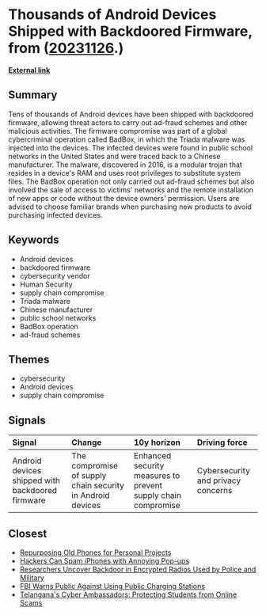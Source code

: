 # __Thousands of Android Devices Shipped with Backdoored Firmware__, from ([20231126](https://kghosh.substack.com/p/20231126).)

__[External link](https://www.securityweek.com/android-devices-with-backdoored-firmware-found-in-us-schools/)__



## Summary

Tens of thousands of Android devices have been shipped with backdoored firmware, allowing threat actors to carry out ad-fraud schemes and other malicious activities. The firmware compromise was part of a global cybercriminal operation called BadBox, in which the Triada malware was injected into the devices. The infected devices were found in public school networks in the United States and were traced back to a Chinese manufacturer. The malware, discovered in 2016, is a modular trojan that resides in a device's RAM and uses root privileges to substitute system files. The BadBox operation not only carried out ad-fraud schemes but also involved the sale of access to victims' networks and the remote installation of new apps or code without the device owners' permission. Users are advised to choose familiar brands when purchasing new products to avoid purchasing infected devices.

## Keywords

* Android devices
* backdoored firmware
* cybersecurity vendor
* Human Security
* supply chain compromise
* Triada malware
* Chinese manufacturer
* public school networks
* BadBox operation
* ad-fraud schemes

## Themes

* cybersecurity
* Android devices
* supply chain compromise

## Signals

| Signal                                           | Change                                                     | 10y horizon                                                   | Driving force                      |
|:-------------------------------------------------|:-----------------------------------------------------------|:--------------------------------------------------------------|:-----------------------------------|
| Android devices shipped with backdoored firmware | The compromise of supply chain security in Android devices | Enhanced security measures to prevent supply chain compromise | Cybersecurity and privacy concerns |

## Closest

* [Repurposing Old Phones for Personal Projects](40aa9f2abd08b4cefd81827111b64979)
* [Hackers Can Spam iPhones with Annoying Pop-ups](a94bc00d909eee777b372b65a0eedda5)
* [Researchers Uncover Backdoor in Encrypted Radios Used by Police and Military](841546c0efc4c82f0aabc545a47a09e1)
* [FBI Warns Public Against Using Public Charging Stations](d91570978a514e8aedb83c47a45c169d)
* [Telangana's Cyber Ambassadors: Protecting Students from Online Scams](b9256c2eb50c1c3e1ea2df625cf259ec)